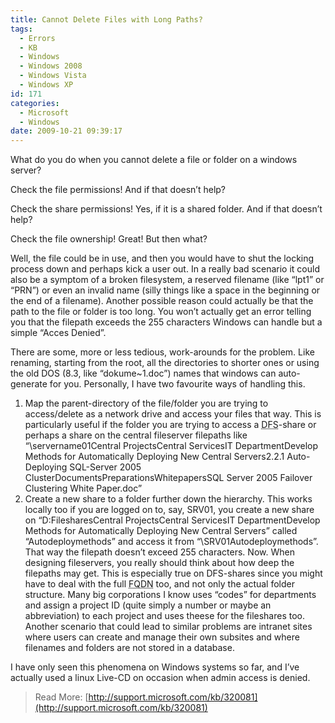 ```yaml
---
title: Cannot Delete Files with Long Paths?
tags:
  - Errors
  - KB
  - Windows
  - Windows 2008
  - Windows Vista
  - Windows XP
id: 171
categories:
  - Microsoft
  - Windows
date: 2009-10-21 09:39:17
---
```


What do you do when you cannot delete a file or folder on a windows server?

Check the file permissions! And if that doesn’t help?

Check the share permissions! Yes, if it is a shared folder. And if that doesn’t help?

Check the file ownership! Great! But then what?

Well, the file could be in use, and then you would have to shut the locking process down and perhaps kick a user out. In a really bad scenario it could also be a symptom of a broken filesystem, a reserved filename (like “lpt1” or “PRN”) or even an invalid name (silly things like a space in the beginning or the end of a filename).
Another possible reason could actually be that the path to the file or folder is too long. You won’t actually get an error telling you that the filepath exceeds the 255 characters Windows can handle but a simple “Acces Denied”.

There are some, more or less tedious, work-arounds for the problem. Like renaming, starting from the root, all the directories to shorter ones or using the old DOS (8.3, like “dokume~1.doc”) names that windows can auto-generate for you. Personally, I have two favourite ways of handling this.

1. Map the parent-directory of the file/folder you are trying to access/delete as a network drive and access your files that way.
This is particularly useful if the folder you are trying to access a <acronym title="Distributed File System">DFS</acronym>-share or perhaps a share on the central fileserver filepaths like “\servername01Central ProjectsCentral ServicesIT DepartmentDevelop Methods for Automatically Deploying New Central Servers2.2.1 Auto-Deploying SQL-Server 2005 ClusterDocumentsPreparationsWhitepapersSQL Server 2005 Failover Clustering White Paper.doc”
2. Create a new share to a folder further down the hierarchy. This works locally too if you are logged on to, say, SRV01, you create a new share on “D:FilesharesCentral ProjectsCentral ServicesIT DepartmentDevelop Methods for Automatically Deploying New Central Servers” called “Autodeploymethods” and access it from “\SRV01Autodeploymethods”. That way the filepath doesn’t exceed 255 characters.
Now. When designing fileservers, you really should think about how deep the filepaths may get. This is especially true on DFS-shares since you might have to deal with the full <acronym title="Fully Qualified Domain Name">FQDN</acronym> too, and not only the actual folder structure. Many big corporations I know uses “codes” for departments and assign a project ID (quite simply a number or maybe an abbreviation) to each project and uses theese for the fileshares too. Another scenario that could lead to similar problems are intranet sites where users can create and manage their own subsites and where filenames and folders are not stored in a database.

I have only seen this phenomena on Windows systems so far, and I’ve actually used a linux Live-CD on occasion when admin access is denied.
> Read More:
> [http://support.microsoft.com/kb/320081](http://support.microsoft.com/kb/320081)